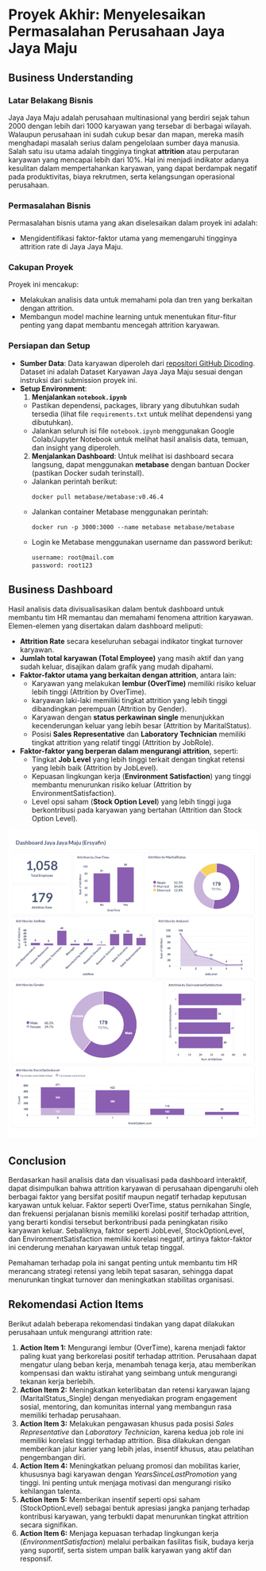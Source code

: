 # Proyek Akhir: Menyelesaikan Permasalahan Perusahaan Jaya Jaya Maju

## Business Understanding
### Latar Belakang Bisnis
Jaya Jaya Maju adalah perusahaan multinasional yang berdiri sejak tahun 2000 dengan lebih dari 1000 karyawan yang tersebar di berbagai wilayah. Walaupun perusahaan ini sudah cukup besar dan mapan, mereka masih menghadapi masalah serius dalam pengelolaan sumber daya manusia. Salah satu isu utama adalah tingginya tingkat **attrition** atau perputaran karyawan yang mencapai lebih dari 10%. Hal ini menjadi indikator adanya kesulitan dalam mempertahankan karyawan, yang dapat berdampak negatif pada produktivitas, biaya rekrutmen, serta kelangsungan operasional perusahaan.

### Permasalahan Bisnis 
Permasalahan bisnis utama yang akan diselesaikan dalam proyek ini adalah:
* Mengidentifikasi faktor-faktor utama yang memengaruhi tingginya attrition rate di Jaya Jaya Maju.

### Cakupan Proyek
Proyek ini mencakup:
* Melakukan analisis data untuk memahami pola dan tren yang berkaitan dengan attrition.
* Membangun model machine learning untuk menentukan fitur-fitur penting yang dapat membantu mencegah attrition karyawan.

### Persiapan dan Setup
- **Sumber Data**: Data karyawan diperoleh dari [repositori GitHub Dicoding](https://github.com/dicodingacademy/dicoding_dataset/tree/main/employee).  Dataset ini adalah Dataset Karyawan Jaya Jaya Maju sesuai dengan instruksi dari submission proyek ini.
- **Setup Environment**:  
   1. **Menjalankan `notebook.ipynb`**
   - Pastikan dependensi, packages, library yang dibutuhkan sudah tersedia (lihat file `requirements.txt` untuk melihat dependensi yang dibutuhkan).
   - Jalankan seluruh isi file `notebook.ipynb` menggunakan Google Colab/Jupyter Notebook untuk melihat hasil analisis data, temuan, dan insight yang diperoleh.
   2. **Menjalankan Dashboard**:
   Untuk melihat isi dashboard secara langsung, dapat menggunakan **metabase** dengan bantuan Docker (pastikan Docker sudah terinstall).
   - Jalankan perintah berikut:
      ```
      docker pull metabase/metabase:v0.46.4
      ```
   - Jalankan container Metabase menggunakan perintah:
      ```
      docker run -p 3000:3000 --name metabase metabase/metabase
      ```
   - Login ke Metabase menggunakan username dan password berikut:
      ```
      username: root@mail.com
      password: root123
      ```
## Business Dashboard
Hasil analisis data divisualisasikan dalam bentuk dashboard untuk membantu tim HR memantau dan memahami fenomena attrition karyawan. Elemen-elemen yang disertakan dalam dashboard meliputi:
* **Attrition Rate** secara keseluruhan sebagai indikator tingkat turnover karyawan.
* **Jumlah total karyawan (Total Employee)** yang masih aktif dan yang sudah keluar, disajikan dalam grafik yang mudah dipahami.
* **Faktor-faktor utama yang berkaitan dengan attrition**, antara lain:
  * Karyawan yang melakukan **lembur (OverTime)** memiliki risiko keluar lebih tinggi (Attrition by OverTime).
  * karyawan laki-laki memiliki tingkat attrition yang lebih tinggi dibandingkan perempuan (Attrition by Gender). 
  * Karyawan dengan **status perkawinan single** menunjukkan kecenderungan keluar yang lebih besar (Attrition by MaritalStatus).
  * Posisi **Sales Representative** dan **Laboratory Technician** memiliki tingkat attrition yang relatif tinggi (Attrition by JobRole).
* **Faktor-faktor yang berperan dalam mengurangi attrition**, seperti:
  * Tingkat **Job Level** yang lebih tinggi terkait dengan tingkat retensi yang lebih baik (Attrition by JobLevel).
  * Kepuasan lingkungan kerja (**Environment Satisfaction**) yang tinggi membantu menurunkan risiko keluar (Attrition by EnvironmentSatisfaction).
  * Level opsi saham (**Stock Option Level**) yang lebih tinggi juga berkontribusi pada karyawan yang bertahan (Attrition dan Stock Option Level).
    
![Dashboard](gambar/Dashboard%20Jaya%20Jaya%20Maju%20(Ersyafin).jpg)

## Conclusion
Berdasarkan hasil analisis data dan visualisasi pada dashboard interaktif, dapat disimpulkan bahwa attrition karyawan di perusahaan dipengaruhi oleh berbagai faktor yang bersifat positif maupun negatif terhadap keputusan karyawan untuk keluar. Faktor seperti OverTime, status pernikahan Single, dan frekuensi perjalanan bisnis memiliki korelasi positif terhadap attrition, yang berarti kondisi tersebut berkontribusi pada peningkatan risiko karyawan keluar. Sebaliknya, faktor seperti JobLevel, StockOptionLevel, dan EnvironmentSatisfaction memiliki korelasi negatif, artinya faktor-faktor ini cenderung menahan karyawan untuk tetap tinggal.

Pemahaman terhadap pola ini sangat penting untuk membantu tim HR merancang strategi retensi yang lebih tepat sasaran, sehingga dapat menurunkan tingkat turnover dan meningkatkan stabilitas organisasi.

## Rekomendasi Action Items
Berikut adalah beberapa rekomendasi tindakan yang dapat dilakukan perusahaan untuk mengurangi attrition rate:

1. **Action Item 1:** Mengurangi lembur (OverTime), karena menjadi faktor paling kuat yang berkorelasi positif terhadap attrition. Perusahaan dapat mengatur ulang beban kerja, menambah tenaga kerja, atau memberikan kompensasi dan waktu istirahat yang seimbang untuk mengurangi tekanan kerja berlebih.
2. **Action Item 2:** Meningkatkan keterlibatan dan retensi karyawan lajang (MaritalStatus\_Single) dengan menyediakan program engagement sosial, mentoring, dan komunitas internal yang membangun rasa memiliki terhadap perusahaan.
3. **Action Item 3:** Melakukan pengawasan khusus pada posisi *Sales Representative* dan *Laboratory Technician*, karena kedua job role ini memiliki korelasi tinggi terhadap attrition. Bisa dilakukan dengan memberikan jalur karier yang lebih jelas, insentif khusus, atau pelatihan pengembangan diri.
4. **Action Item 4:** Meningkatkan peluang promosi dan mobilitas karier, khususnya bagi karyawan dengan *YearsSinceLastPromotion* yang tinggi. Ini penting untuk menjaga motivasi dan mengurangi risiko kehilangan talenta.
5. **Action Item 5:** Memberikan insentif seperti opsi saham (StockOptionLevel) sebagai bentuk apresiasi jangka panjang terhadap kontribusi karyawan, yang terbukti dapat menurunkan tingkat attrition secara signifikan.
6. **Action Item 6:** Menjaga kepuasan terhadap lingkungan kerja (*EnvironmentSatisfaction*) melalui perbaikan fasilitas fisik, budaya kerja yang suportif, serta sistem umpan balik karyawan yang aktif dan responsif.






